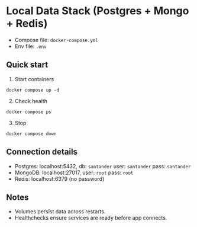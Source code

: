 # Local Data Stack (Postgres + Mongo + Redis)

- Compose file: `docker-compose.yml`
- Env file: `.env`

## Quick start

1. Start containers
```
docker compose up -d
```

2. Check health
```
docker compose ps
```

3. Stop
```
docker compose down
```

## Connection details

- Postgres: localhost:5432, db: `santander` user: `santander` pass: `santander`
- MongoDB: localhost:27017, user: `root` pass: `root`
- Redis: localhost:6379 (no password)

## Notes
- Volumes persist data across restarts.
- Healthchecks ensure services are ready before app connects.
